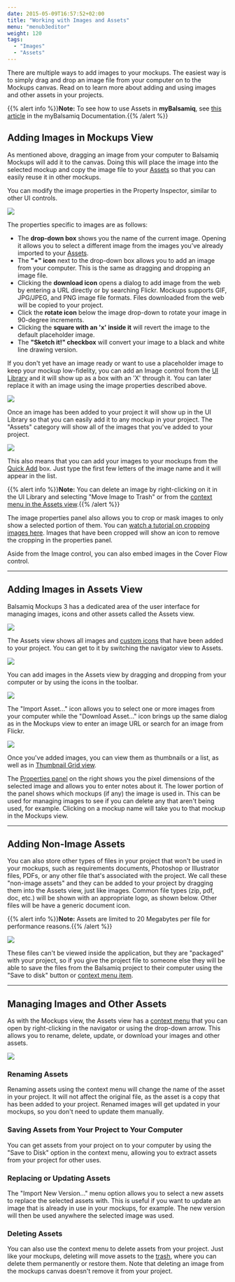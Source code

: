 ```yaml
---
date: 2015-05-09T16:57:52+02:00
title: "Working with Images and Assets"
menu: "menub3editor"
weight: 120
tags:
  - "Images"
  - "Assets"
---
```


There are multiple ways to add images to your mockups. The easiest way is to simply drag and drop an image file from your computer on to the Mockups canvas. Read on to learn more about adding and using images and other assets in your projects.

{{% alert info %}}**Note:** To see how to use Assets in **myBalsamiq**, see [this article](/mybalsamiq/assets) in the myBalsamiq Documentation.{{% /alert %}}

## Adding Images in Mockups View

As mentioned above, dragging an image from your computer to Balsamiq Mockups will add it to the canvas. Doing this will place the image into the selected mockup and copy the image file to your [Assets](#adding-images-in-assets-view) so that you can easily reuse it in other mockups.

You can modify the image properties in the Property Inspector, similar to other UI controls.

![](//media.balsamiq.com/img/support/docs/m4d/b3/image-properties.png)

The properties specific to images are as follows:

*   The **drop-down box** shows you the name of the current image. Opening it allows you to select a different image from the images you've already imported to your [Assets](#adding-images-in-assets-view).
*   The **"+" icon** next to the drop-down box allows you to add an image from your computer. This is the same as dragging and dropping an image file.
*   Clicking the **download icon** opens a dialog to add image from the web by entering a URL directly or by searching Flickr. Mockups supports GIF, JPG/JPEG, and PNG image file formats. Files downloaded from the web will be copied to your project.
*   Click the **rotate icon** below the image drop-down to rotate your image in 90-degree increments.
*   Clicking the **square with an 'x' inside it** will revert the image to the default placeholder image.
*   The **"Sketch it!" checkbox** will convert your image to a black and white line drawing version.

If you don't yet have an image ready or want to use a placeholder image to keep your mockup low-fidelity, you can add an Image control from the [UI Library](/desktop/overview/#the-ui-library) and it will show up as a box with an 'X' through it. You can later replace it with an image using the image properties described above.

![](//media.balsamiq.com/img/support/docs/m4d/b3/image-default.png)

Once an image has been added to your project it will show up in the UI Library so that you can easily add it to any mockup in your project. The "Assets" category will show all of the images that you've added to your project.

![](//media.balsamiq.com/img/support/docs/m4d/b3/assets-uilibrary.png)

This also means that you can add your images to your mockups from the [Quick Add](/desktop/overview/#the-quick-add-tool) box. Just type the first few letters of the image name and it will appear in the list.

{{% alert info %}}**Note:** You can delete an image by right-clicking on it in the UI Library and selecting "Move Image to Trash" or from the [context menu in the Assets view](#managing-images-and-other-assets).{{% /alert %}}

The image properties panel also allows you to crop or mask images to only show a selected portion of them. You can [watch a tutorial on cropping images here](https://support.balsamiq.com/tutorials/croptool/). Images that have been cropped will show an icon to remove the cropping in the properties panel.

Aside from the Image control, you can also embed images in the Cover Flow control.

* * *

## Adding Images in Assets View

Balsamiq Mockups 3 has a dedicated area of the user interface for managing images, icons and other assets called the Assets view.

![](//media.balsamiq.com/img/support/docs/m4d/b3/assets.png)

The Assets view shows all images and [custom icons](/desktop/icons/#adding-your-own-custom-icons) that have been added to your project. You can get to it by switching the navigator view to Assets.

![](//media.balsamiq.com/img/support/docs/m4d/b3/assets1.png)

You can add images in the Assets view by dragging and dropping from your computer or by using the icons in the toolbar.

![](//media.balsamiq.com/img/support/docs/m4d/b3/assets2.png)

The "Import Asset..." icon allows you to select one or more images from your computer while the "Download Asset..." icon brings up the same dialog as in the Mockups view to enter an image URL or search for an image from Flickr.

![](//media.balsamiq.com/img/support/docs/m4d/b3/add-from-web.png)

Once you've added images, you can view them as thumbnails or a list, as well as in [Thumbnail Grid view](/desktop/overview/#thumbnail-grid-view).

The [Properties panel](/desktop/overview/#the-properties-panel) on the right shows you the pixel dimensions of the selected image and allows you to enter notes about it. The lower portion of the panel shows which mockups (if any) the image is used in. This can be used for managing images to see if you can delete any that aren't being used, for example. Clicking on a mockup name will take you to that mockup in the Mockups view.

* * *

## Adding Non-Image Assets

You can also store other types of files in your project that won't be used in your mockups, such as requirements documents, Photoshop or Illustrator files, PDFs, or any other file that's associated with the project. We call these "non-image assets" and they can be added to your project by dragging them into the Assets view, just like images. Common file types (zip, pdf, doc, etc.) will be shown with an appropriate logo, as shown below. Other files will be have a generic document icon.

{{% alert info %}}**Note:** Assets are limited to 20 Megabytes per file for performance reasons.{{% /alert %}}

![](//media.balsamiq.com/img/support/docs/m4d/b3/nonimageassets.png)

These files can't be viewed inside the application, but they are "packaged" with your project, so if you give the project file to someone else they will be able to save the files from the Balsamiq project to their computer using the "Save to disk" button or [context menu item](#managing-images-and-other-assets).

* * *

## Managing Images and Other Assets

As with the Mockups view, the Assets view has a [context menu](/desktop/overview/#context-menu-actions) that you can open by right-clicking in the navigator or using the drop-down arrow. This allows you to rename, delete, update, or download your images and other assets.

![](//media.balsamiq.com/img/support/docs/m4d/b3/assets-context-menu.png)

### Renaming Assets

Renaming assets using the context menu will change the name of the asset in your project. It will not affect the original file, as the asset is a copy that has been added to your project. Renamed images will get updated in your mockups, so you don't need to update them manually.

### Saving Assets from Your Project to Your Computer

You can get assets from your project on to your computer by using the "Save to Disk" option in the context menu, allowing you to extract assets from your project for other uses.

### Replacing or Updating Assets

The "Import New Version..." menu option allows you to select a new assets to replace the selected assets with. This is useful if you want to update an image that is already in use in your mockups, for example. The new version will then be used anywhere the selected image was used.

### Deleting Assets

You can also use the context menu to delete assets from your project. Just like your mockups, deleting will move assets to the [trash](/desktop/intro/#trash), where you can delete them permanently or restore them. Note that deleting an image from the mockups canvas doesn't remove it from your project.